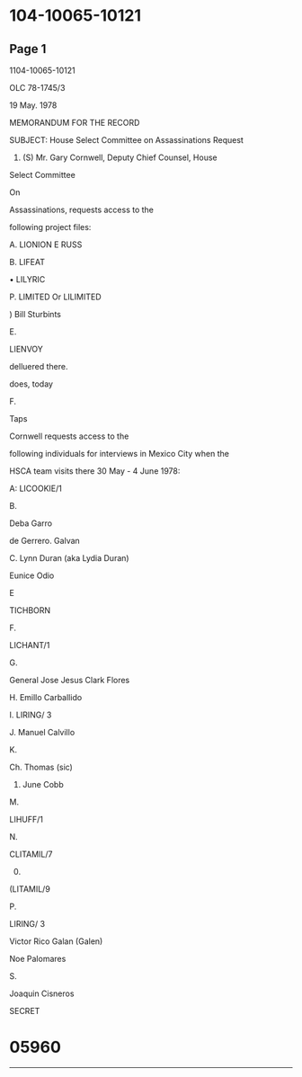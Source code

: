 # 104-10065-10121

## Page 1

1104-10065-10121

OLC 78-1745/3

19 May. 1978

MEMORANDUM FOR THE RECORD

SUBJECT: House Select Committee on Assassinations Request

1. (S) Mr. Gary Cornwell, Deputy Chief Counsel, House

Select Committee

On

Assassinations, requests access to the

following project files:

A. LIONION E RUSS

B. LIFEAT

• LILYRIC

P. LIMITED Or LILIMITED

) Bill Sturbints

E.

LIENVOY

delluered there.

does, today

F.

Taps

Cornwell requests access to the

following individuals for interviews in Mexico City when the

HSCA team visits there 30 May - 4 June 1978:

A: LICOOKIE/1

B.

Deba Garro

de Gerrero. Galvan

C. Lynn Duran (aka Lydia Duran)

Eunice Odio

E

TICHBORN

F.

LICHANT/1

G.

General Jose Jesus Clark Flores

H. Emillo Carballido

I. LIRING/ 3

J. Manuel Calvillo

K.

Ch. Thomas (sic)

1. June Cobb

M.

LIHUFF/1

N.

CLITAMIL/7

0.

(LITAMIL/9

P.

LIRING/ 3

Victor Rico Galan (Galen)

Noe Palomares

S.

Joaquin Cisneros

SECRET

# 05960

---

